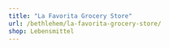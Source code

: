```yaml
---
title: "La Favorita Grocery Store"
url: /bethlehem/la-favorita-grocery-store/
shop: Lebensmittel
---
```

